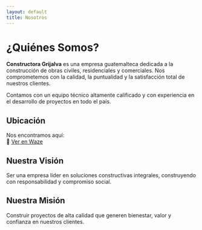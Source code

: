 ```yaml
---
layout: default
title: Nosotros
---
```


# ¿Quiénes Somos?

**Constructora Grijalva** es una empresa guatemalteca dedicada a la construcción de obras civiles, residenciales y comerciales. Nos comprometemos con la calidad, la puntualidad y la satisfacción total de nuestros clientes.

Contamos con un equipo técnico altamente calificado y con experiencia en el desarrollo de proyectos en todo el país.

## Ubicación

Nos encontramos aquí:  
📍 [Ver en Waze](https://ul.waze.com/ul?ll=14.24205644%2C-89.91210938&navigate=yes&zoom=6&utm_campaign=default&utm_source=waze_website&utm_medium=lm_share_location)

## Nuestra Visión

Ser una empresa líder en soluciones constructivas integrales, construyendo con responsabilidad y compromiso social.

## Nuestra Misión

Construir proyectos de alta calidad que generen bienestar, valor y confianza en nuestros clientes.
